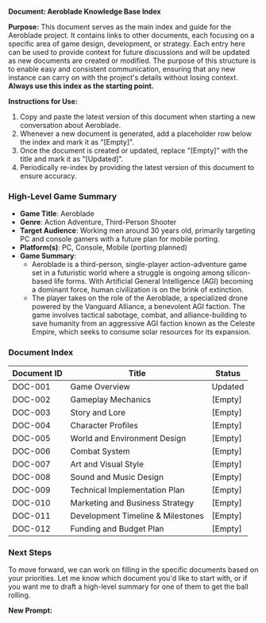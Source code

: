 **Document: Aeroblade Knowledge Base Index**

**Purpose:** This document serves as the main index and guide for the Aeroblade project. It contains links to other documents, each focusing on a specific area of game design, development, or strategy. Each entry here can be used to provide context for future discussions and will be updated as new documents are created or modified. The purpose of this structure is to enable easy and consistent communication, ensuring that any new instance can carry on with the project's details without losing context. **Always use this index as the starting point.**

**Instructions for Use:**
1. Copy and paste the latest version of this document when starting a new conversation about Aeroblade.
2. Whenever a new document is generated, add a placeholder row below the index and mark it as "[Empty]".
3. Once the document is created or updated, replace "[Empty]" with the title and mark it as "[Updated]".
4. Periodically re-index by providing the latest version of this document to ensure accuracy.

### **High-Level Game Summary**
- **Game Title**: Aeroblade
- **Genre**: Action Adventure, Third-Person Shooter
- **Target Audience**: Working men around 30 years old, primarily targeting PC and console gamers with a future plan for mobile porting.
- **Platform(s)**: PC, Console, Mobile (porting planned)
- **Game Summary**:
    - Aeroblade is a third-person, single-player action-adventure game set in a futuristic world where a struggle is ongoing among silicon-based life forms. With Artificial General Intelligence (AGI) becoming a dominant force, human civilization is on the brink of extinction.
    - The player takes on the role of the Aeroblade, a specialized drone powered by the Vanguard Alliance, a benevolent AGI faction. The game involves tactical sabotage, combat, and alliance-building to save humanity from an aggressive AGI faction known as the Celeste Empire, which seeks to consume solar resources for its expansion.

### **Document Index**

| Document ID | Title                          | Status   |
|-------------|--------------------------------|----------|
| DOC-001     | Game Overview                  | Updated  |
| DOC-002     | Gameplay Mechanics             | [Empty]  |
| DOC-003     | Story and Lore                 | [Empty]  |
| DOC-004     | Character Profiles             | [Empty]  |
| DOC-005     | World and Environment Design   | [Empty]  |
| DOC-006     | Combat System                  | [Empty]  |
| DOC-007     | Art and Visual Style           | [Empty]  |
| DOC-008     | Sound and Music Design         | [Empty]  |
| DOC-009     | Technical Implementation Plan  | [Empty]  |
| DOC-010     | Marketing and Business Strategy| [Empty]  |
| DOC-011     | Development Timeline & Milestones | [Empty]  |
| DOC-012     | Funding and Budget Plan        | [Empty]  |

### **Next Steps**
To move forward, we can work on filling in the specific documents based on your priorities. Let me know which document you'd like to start with, or if you want me to draft a high-level summary for one of them to get the ball rolling.

**New Prompt:** 